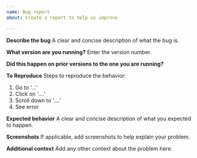```yaml
---
name: Bug report
about: Create a report to help us improve

---
```


**Describe the bug**
A clear and concise description of what the bug is.

**What version are you running?**
Enter the version number.

**Did this happen on prior versions to the one you are running?**

**To Reproduce**
Steps to reproduce the behavior:
1. Go to '...'
2. Click on '....'
3. Scroll down to '....'
4. See error

**Expected behavior**
A clear and concise description of what you expected to happen.

**Screenshots**
If applicable, add screenshots to help explain your problem.

**Additional context**
Add any other context about the problem here.
